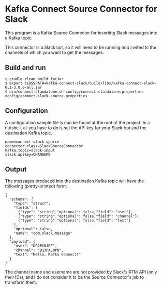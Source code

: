 # Kafka Connect Source Connector for Slack

This program is a Kafka Source Connector for inserting Slack messages into a Kafka topic.

This connector is a Slack bot, so it will need to be running *and* invited to the channels of which you want to get the messages.

## Build and run

```
$ gradle clean build fatJar
$ export CLASSPATH=kafka-connect-slack/build/libs/kafka-connect-slack-0.1-3.0.0-all.jar
$ bin/connect-standalone.sh config/connect-standalone.properties config/connect-slack-source.properties
```

## Configuration

A configuration sample file is can be found at the root of the project. In a nutshell, all you have to do is set the API key for your Slack bot and the destination Kafka topic.

```
name=connect-slack-spurce
connector.class=SlackSourceConnector
kafka.topic=slack-input
slack.apikey=CHANGEME
```

## Output

The messages produced into the destination Kafka topic will have the following (pretty-printed) form:

```
{
  "schema": {
    "type": "struct",
    "fields": [
      {"type": "string","optional": false,"field": "user"},
      {"type": "string","optional": false,"field": "channel"},
      {"type": "string","optional": false,"field": "text"}
    ],
    "optional": false,
    "name": "com.slack.message"
  },
  "payload": {
    "user": "U02PGHJRE",
    "channel": "D1JPAL0PN",
    "text": "Hello, Kafka Connect!"
  }
}
```

The channel name and username are not provided by Slack's RTM API (only their IDs), and I do not consider it to be the Source Connector's job to transform them.
